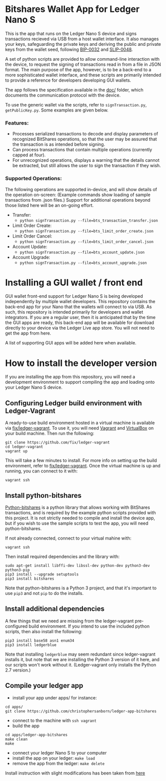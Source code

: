 # Bitshares Wallet App for Ledger Nano S

This is the app that runs on the Ledger Nano S device and signs transactions recieved via USB from a host wallet interface.  It also manages your keys, safeguarding the private keys and deriving the public and private keys from the wallet seed, following [BIP-0032](https://github.com/bitcoin/bips/blob/master/bip-0032.mediawiki) and [SLIP-0048](https://github.com/satoshilabs/slips/blob/master/slip-0048.md).

A set of python scripts are provided to allow command-line interaction with the device, to request the signing of transactions read in from a file in JSON format.  The main purpose of the app, however, is to be a back-end to a more sophisticated wallet interface, and these scripts are primarily intended to provide a reference for developers developing GUI wallets.

The app follows the specification available in the [doc/](/doc/) folder, which documents the communication protocol with the device.

To use the generic wallet via the scripts, refer to `signTransaction.py`, `getPublicKey.py`.  Some examples are given below.

### Features:

* Processes serialized transactions to decode and display parameters of recognized BitShares operations, so that the user may be assured that the transaction is as intended before signing.
* Can process transactions that contain multiple operations (currently capped at four).
* For unrecognized operations, displays a warning that the details cannot be extracted, but still allows the user to sign the transaction if they wish.

### Supported Operations:

The following operations are supported in-device, and will show details of the operation on-screen: (Example commands show loading of sample transactions from .json files.) Support for additional operations beyond those listed here will be an on-going effort.

* Transfer:
  * `python signTransaction.py --file=bts_transaction_transfer.json`
* Limit Order Create:
  * `python signTransaction.py --file=bts_limit_order_create.json`
* Limit Order Cancel:
  * `python signTransaction.py --file=bts_limit_order_cancel.json`
* Account Update:
  * `python signTransaction.py --file=bts_account_update.json`
* Account Upgrade:
  * `python signTransaction.py --file=bts_account_upgrade.json`

# Installing a GUI wallet / front end

GUI wallet front-end support for Ledger Nano S is being developed independently by multiple wallet developers.  This repository contains the back-end app for your Nano that the wallets will connect to via USB.  As such, this repository is intended primarily for developers and wallet integrators.  If you are a regular user, then it is anticipated that by the time the GUI apps are ready, this back-end app will be available for download directly to your device via the Ledger Live app store.  You will not need to get the app from here.

A list of supporting GUI apps will be added here when available.

# How to install the developer version

If you are installing the app from this repository, you will need a development environment to support compiling the app and loading onto your Ledger Nano S device.

## Configuring Ledger build environment with Ledger-Vagrant

A ready-to-use build environment hosted in a virtual machine is available via [fix/ledger-vagrant](https://github.com/fix/ledger-vagrant).  To use it, you will need [Vagrant](https://www.vagrantup.com) and [VirtualBox](https://www.virtualbox.org) on your build machine.  Then run the following:

```
git clone https://github.com/fix/ledger-vagrant
cd ledger-vagrant
vagrant up
```

This will take a few minutes to install.  For more info on setting up the build environment, refer to [fix/ledger-vagrant](https://github.com/fix/ledger-vagrant).  Once the virtual machine is up and running, you can connect to it with:

```
vagrant ssh
```

## Install python-bitshares

[Python-bitshares](https://github.com/bitshares/python-bitshares) is a python library that allows working with BitShares transactions, and is required by the example python scripts provided with this project.  It is not strictly needed to compile and install the device app, but if you wish to use the sample scripts to test the app, you will need python-bitshares.

If not already connected, connect to your virtual mahine with:

```
vagrant ssh
```

Then install required dependencies and the library with:

```
sudo apt-get install libffi-dev libssl-dev python-dev python3-dev python3-pip
pip3 install --upgrade setuptools
pip3 install bitshares
```

Note that python-bitshares is a Python 3 project, and that it's important to use `pip3` and not `pip` to do the installs.

## Install additional dependencies

A few things that we need are missing from the ledger-vagrant pre-configured build environment.  If you intend to use the included python scripts, then also install the following:

```
pip3 install base58 asn1 enum34
pip3 install ledgerblue
```

Note that installing `ledgerblue` may seem redundant since ledger-vagrant installs it, but note that we are installing the Python 3 version of it here, and our scripts won't work without it.  (Ledger-vagrant only installs the Python 2.7 version.)

## Compile your ledger app

* install your app under apps/ for instance:
```
cd apps/
git clone https://github.com/christophersanborn/ledger-app-bitshares

```
* connect to the machine with `ssh vagrant`
* build the app

```
cd apps/ledger-app-bitshares
make clean
make
```

* connect your ledger Nano S to your computer
* install the app on your ledger: `make load`
* remove the app from the ledger: `make delete`

Install instruction with slight modifications has been taken from [here](https://github.com/fix/ledger-vagrant)
